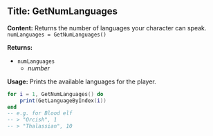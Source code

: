## Title: GetNumLanguages

**Content:**
Returns the number of languages your character can speak.
`numLanguages = GetNumLanguages()`

**Returns:**
- `numLanguages`
  - *number*

**Usage:**
Prints the available languages for the player.
```lua
for i = 1, GetNumLanguages() do
    print(GetLanguageByIndex(i))
end
-- e.g. for Blood elf
-- > "Orcish", 1
-- > "Thalassian", 10
```